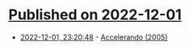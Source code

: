 # [Published on 2022-12-01](index.md)

* [2022-12-01, 23:20:48](https://news.ycombinator.com/item?id=33824480) - [Accelerando (2005)](https://www.antipope.org/charlie/blog-static/fiction/accelerando/accelerando.html)
